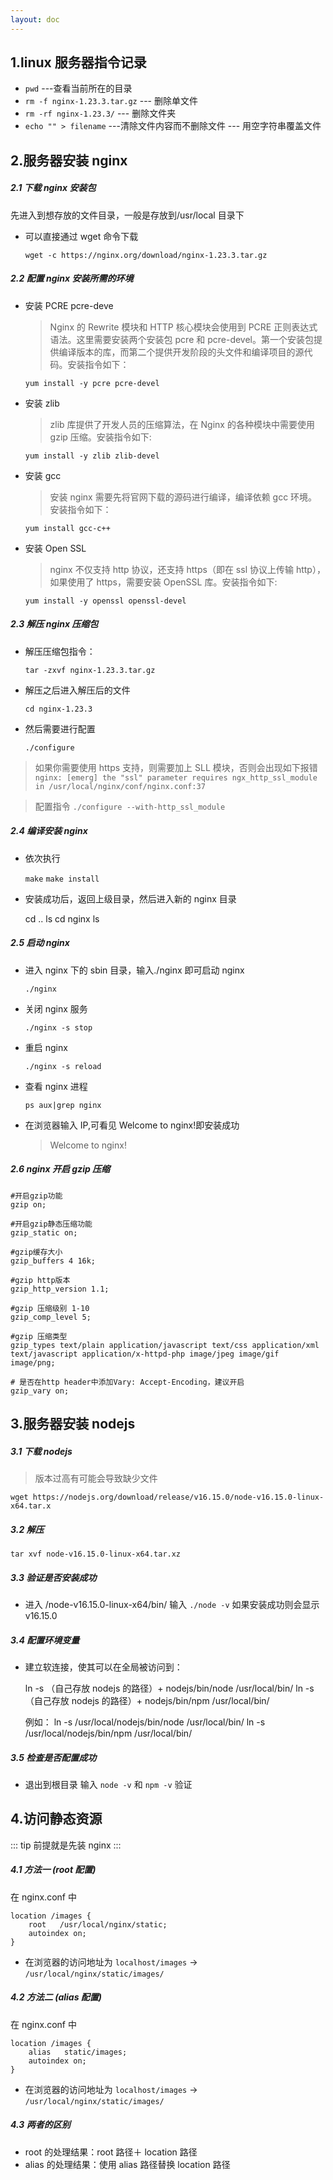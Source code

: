 ```yaml
---
layout: doc
---
```


## 1.linux 服务器指令记录

- `pwd` ---查看当前所在的目录
- `rm -f nginx-1.23.3.tar.gz` --- 删除单文件
- `rm -rf nginx-1.23.3/` --- 删除文件夹
- `echo "" > filename` ---清除文件内容而不删除文件 --- 用空字符串覆盖文件

## 2.服务器安装 nginx

##### 2.1 下载 nginx 安装包

先进入到想存放的文件目录，一般是存放到/usr/local 目录下

- 可以直接通过 wget 命令下载

  `wget -c https://nginx.org/download/nginx-1.23.3.tar.gz`

##### 2.2 配置 nginx 安装所需的环境

- 安装 PCRE pcre-deve

  > Nginx 的 Rewrite 模块和 HTTP 核心模块会使用到 PCRE 正则表达式语法。这里需要安装两个安装包 pcre 和 pcre-devel。第一个安装包提供编译版本的库，而第二个提供开发阶段的头文件和编译项目的源代码。安装指令如下：

  `yum install -y pcre pcre-devel`

- 安装 zlib

  > zlib 库提供了开发人员的压缩算法，在 Nginx 的各种模块中需要使用 gzip 压缩。安装指令如下:

  `yum install -y zlib zlib-devel`

- 安装 gcc

  > 安装 nginx 需要先将官网下载的源码进行编译，编译依赖 gcc 环境。安装指令如下：

  `yum install gcc-c++`

- 安装 Open SSL

  > nginx 不仅支持 http 协议，还支持 https（即在 ssl 协议上传输 http），如果使用了 https，需要安装 OpenSSL 库。安装指令如下:

  `yum install -y openssl openssl-devel`

##### 2.3 解压 nginx 压缩包

- 解压压缩包指令：

  `tar -zxvf nginx-1.23.3.tar.gz`

- 解压之后进入解压后的文件

  `cd nginx-1.23.3`

- 然后需要进行配置

  `./configure`

> 如果你需要使用 https 支持，则需要加上 SLL 模块，否则会出现如下报错
> `nginx: [emerg] the "ssl" parameter requires ngx_http_ssl_module in /usr/local/nginx/conf/nginx.conf:37`

> 配置指令 `./configure --with-http_ssl_module`

##### 2.4 编译安装 nginx

- 依次执行

  `make`
  `make install`

- 安装成功后，返回上级目录，然后进入新的 nginx 目录

  cd ..
  ls
  cd nginx
  ls

##### 2.5 启动 nginx

- 进入 nginx 下的 sbin 目录，输入./nginx 即可启动 nginx

  `./nginx`

- 关闭 nginx 服务

  `./nginx -s stop`

- 重启 nginx

  `./nginx -s reload`

- 查看 nginx 进程

  `ps aux|grep nginx`

- 在浏览器输入 IP,可看见 Welcome to nginx!即安装成功

  > Welcome to nginx!

##### 2.6 nginx 开启 gzip 压缩

```t
#开启gzip功能
gzip on;

#开启gzip静态压缩功能
gzip_static on;

#gzip缓存大小
gzip_buffers 4 16k;

#gzip http版本
gzip_http_version 1.1;

#gzip 压缩级别 1-10
gzip_comp_level 5;

#gzip 压缩类型
gzip_types text/plain application/javascript text/css application/xml text/javascript application/x-httpd-php image/jpeg image/gif image/png;

# 是否在http header中添加Vary: Accept-Encoding，建议开启
gzip_vary on;

```

## 3.服务器安装 nodejs

##### 3.1 下载 nodejs

> 版本过高有可能会导致缺少文件

`wget https://nodejs.org/download/release/v16.15.0/node-v16.15.0-linux-x64.tar.x`

##### 3.2 解压

`tar xvf node-v16.15.0-linux-x64.tar.xz`

##### 3.3 验证是否安装成功

- 进入 /node-v16.15.0-linux-x64/bin/ 输入 `./node -v` 如果安装成功则会显示 v16.15.0

##### 3.4 配置环境变量

- 建立软连接，使其可以在全局被访问到：

  ln -s （自己存放 nodejs 的路径）+ nodejs/bin/node /usr/local/bin/
  ln -s （自己存放 nodejs 的路径）+ nodejs/bin/npm /usr/local/bin/

  例如：
  ln -s /usr/local/nodejs/bin/node /usr/local/bin/
  ln -s /usr/local/nodejs/bin/npm /usr/local/bin/

##### 3.5 检查是否配置成功

- 退出到根目录 输入 `node -v` 和 `npm -v` 验证

## 4.访问静态资源

::: tip
前提就是先装 nginx
:::

##### 4.1 方法一 (root 配置)

在 nginx.conf 中

```
location /images {
    root   /usr/local/nginx/static;
    autoindex on;
}
```

- 在浏览器的访问地址为
  `localhost/images` -> `/usr/local/nginx/static/images/`

##### 4.2 方法二 (alias 配置)

在 nginx.conf 中

```
location /images {
    alias   static/images;
    autoindex on;
}
```

- 在浏览器的访问地址为
  `localhost/images` -> `/usr/local/nginx/static/images/`

##### 4.3 两者的区别

- root 的处理结果：root 路径＋ location 路径
- alias 的处理结果：使用 alias 路径替换 location 路径
